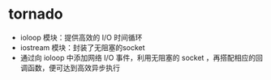 # tornado
- ioloop 模块：提供高效的 I/O 时间循环
- iostream 模块：封装了无阻塞的socket
- 通过向 ioloop 中添加网络 I/O 事件，利用无阻塞的 socket ，再搭配相应的回调函数，便可达到高效异步执行